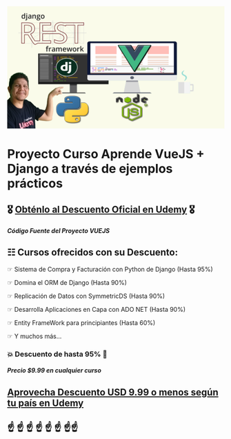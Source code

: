 ![Proyecto Curso Aprende VueJS + Django a través de ejemplos prácticos](Logo-VueDJ.png)
# Proyecto Curso Aprende VueJS + Django a través de ejemplos prácticos 
##  🎖️ [Obténlo al Descuento Oficial en Udemy](https://www.udemy.com/course/experto-en-vuejs-con-django-rest-framework/?referralCode=8BDCEC50053221F3E22D)  🎖️

##### Código Fuente del Proyecto VUEJS

## ☷ Cursos ofrecidos con su Descuento:

☞ Sistema de Compra y Facturación con Python de Django (Hasta 95%)

☞ Domina el ORM de Django (Hasta 90%)

☞ Replicación de Datos con SymmetricDS (Hasta 90%)

☞ Desarrolla Aplicaciones en Capa con ADO NET (Hasta 90%)

☞ Entity FrameWork para principiantes (Hasta 60%)

☞ Y muchos más...

### 💥 Descuento de hasta 95% 💓
##### Precio $9.99 en cualquier curso

##  [Aprovecha Descuento USD 9.99 o menos según tu país en Udemy](https://mailchi.mp/ffe98a904854/mejor-precio-cursos-udemy) 

## ☝ ☝ ☝ ☝ ☝ ☝ ☝☝